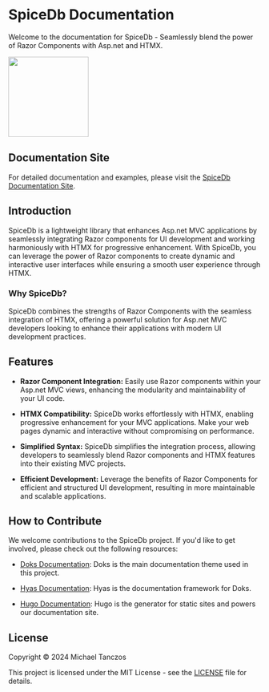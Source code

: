# SpiceDb Documentation

Welcome to the documentation for SpiceDb - Seamlessly blend the power of Razor Components with Asp.net and HTMX.

<img src="https://jalexsocial.github.io/spicedb.docs/images/SpiceDb-logo.png" height="160px"/>

## Documentation Site

For detailed documentation and examples, please visit the [SpiceDb Documentation Site](https://jalexsocial.github.io/spicedb.docs/).

## Introduction

SpiceDb is a lightweight library that enhances Asp.net MVC applications by seamlessly integrating Razor components for UI development and working harmoniously with HTMX for progressive enhancement. With SpiceDb, you can leverage the power of Razor components to create dynamic and interactive user interfaces while ensuring a smooth user experience through HTMX.

### Why SpiceDb?

SpiceDb combines the strengths of Razor Components with the seamless integration of HTMX, offering a powerful solution for Asp.net MVC developers looking to enhance their applications with modern UI development practices.

## Features

- **Razor Component Integration:** Easily use Razor components within your Asp.net MVC views, enhancing the modularity and maintainability of your UI code.

- **HTMX Compatibility:** SpiceDb works effortlessly with HTMX, enabling progressive enhancement for your MVC applications. Make your web pages dynamic and interactive without compromising on performance.

- **Simplified Syntax:** SpiceDb simplifies the integration process, allowing developers to seamlessly blend Razor components and HTMX features into their existing MVC projects.

- **Efficient Development:** Leverage the benefits of Razor Components for efficient and structured UI development, resulting in more maintainable and scalable applications.

## How to Contribute

We welcome contributions to the SpiceDb project. If you'd like to get involved, please check out the following resources:

- [Doks Documentation](https://getdoks.org/docs/start-here/getting-started/): Doks is the main documentation theme used in this project.

- [Hyas Documentation](https://docs.gethyas.com/getting-started/): Hyas is the documentation framework for Doks.

- [Hugo Documentation](https://gohugo.io/documentation/): Hugo is the generator for static sites and powers our documentation site.

## License

Copyright © 2024 Michael Tanczos

This project is licensed under the MIT License - see the [LICENSE](LICENSE) file for details.
